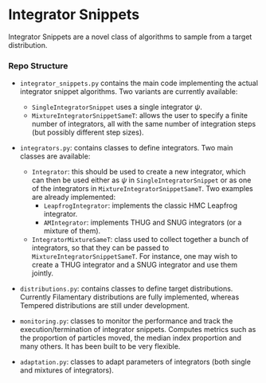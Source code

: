 # Integrator Snippets
Integrator Snippets are a novel class of algorithms to sample from a target distribution.

### Repo Structure

- `integrator_snippets.py` contains the main code implementing the actual integrator snippet algorithms. Two variants are currently available:
    - `SingleIntegratorSnippet` uses a single integrator $\psi$.
    - `MixtureIntegratorSnippetSameT`: allows the user to specify a finite number of integrators, all with the same number of integration steps (but possibly different step sizes). 

- `integrators.py`: contains classes to define integrators. Two main classes are available:
  - `Integrator`: this should be used to create a new integrator, which can then be used either as $\psi$ in `SingleIntegratorSnippet` or as one of the integrators in `MixtureIntegratorSnippetSameT`. Two examples are already implemented:
    - `LeapfrogIntegrator`: implements the classic HMC Leapfrog integrator.
    - `AMIntegrator`: implements THUG and SNUG integrators (or a mixture of them).
  - `IntegratorMixtureSameT`: class used to collect together a bunch of integrators, so that they can be passed to `MixtureIntegratorSnippetSameT`. For instance, one may wish to create a THUG integrator and a SNUG integrator and use them jointly.
- `distributions.py`: contains classes to define target distributions. Currently Filamentary distributions are fully implemented, whereas Tempered distributions are still under development.
- `monitoring.py`: classes to monitor the performance and track the execution/termination of integrator snippets. Computes metrics such as the proportion of particles moved, the median index proportion and many others. It has been built to be very flexible.
- `adaptation.py`: classes to adapt parameters of integrators (both single and mixtures of integrators).


